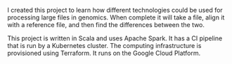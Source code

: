 I created this project to learn how different technologies could be used for processing large files in genomics. When complete it will take a file, align it with a reference file, and then find the differences between the two.

This project is written in Scala and uses Apache Spark. It has a CI pipeline that is run by a Kubernetes cluster. The computing infrastructure is provisioned using Terraform. It runs on the Google Cloud Platform.
